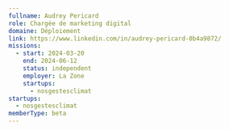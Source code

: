 ```yaml
---
fullname: Audrey Pericard
role: Chargée de marketing digital
domaine: Déploiement
link: https://www.linkedin.com/in/audrey-pericard-0b4a9872/
missions:
  - start: 2024-03-20
    end: 2024-06-12
    status: independent
    employer: La Zone
    startups:
      - nosgestesclimat
startups:
  - nosgestesclimat
memberType: beta
---
```


